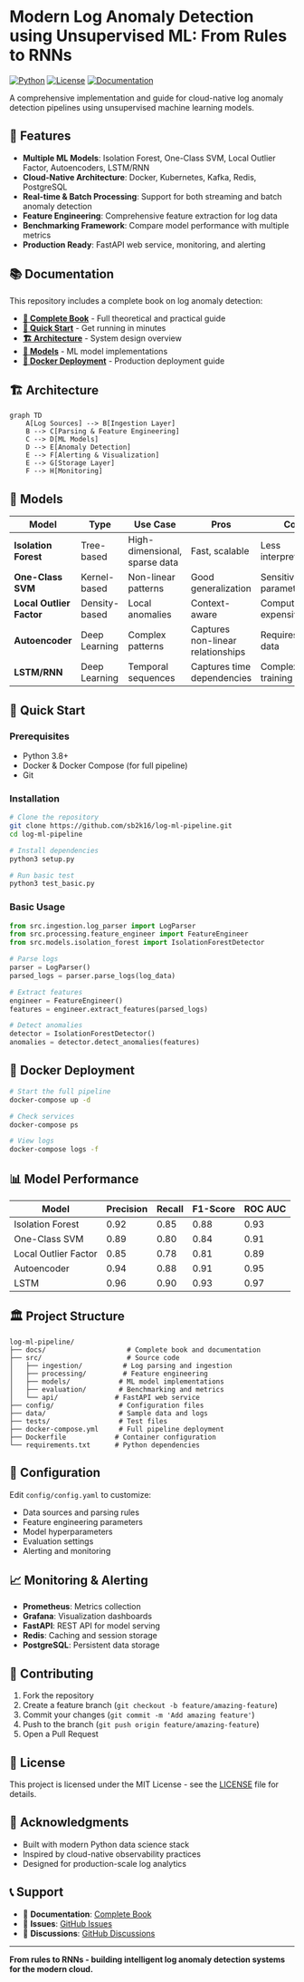 # Modern Log Anomaly Detection using Unsupervised ML: From Rules to RNNs

[![Python](https://img.shields.io/badge/Python-3.8+-blue.svg)](https://www.python.org/downloads/)
[![License](https://img.shields.io/badge/License-MIT-green.svg)](LICENSE)
[![Documentation](https://img.shields.io/badge/Documentation-Complete-brightgreen.svg)](docs/README.md)

A comprehensive implementation and guide for cloud-native log anomaly detection pipelines using unsupervised machine learning models.

## 🚀 Features

- **Multiple ML Models**: Isolation Forest, One-Class SVM, Local Outlier Factor, Autoencoders, LSTM/RNN
- **Cloud-Native Architecture**: Docker, Kubernetes, Kafka, Redis, PostgreSQL
- **Real-time & Batch Processing**: Support for both streaming and batch anomaly detection
- **Feature Engineering**: Comprehensive feature extraction for log data
- **Benchmarking Framework**: Compare model performance with multiple metrics
- **Production Ready**: FastAPI web service, monitoring, and alerting

## 📚 Documentation

This repository includes a complete book on log anomaly detection:

- **[📖 Complete Book](docs/README.md)** - Full theoretical and practical guide
- **[🚀 Quick Start](#quick-start)** - Get running in minutes
- **[🏗️ Architecture](#architecture)** - System design overview
- **[🧠 Models](#models)** - ML model implementations
- **[🐳 Docker Deployment](#docker-deployment)** - Production deployment guide

## 🏗️ Architecture

```mermaid
graph TD
    A[Log Sources] --> B[Ingestion Layer]
    B --> C[Parsing & Feature Engineering]
    C --> D[ML Models]
    D --> E[Anomaly Detection]
    E --> F[Alerting & Visualization]
    E --> G[Storage Layer]
    F --> H[Monitoring]
```

## 🧠 Models

| Model | Type | Use Case | Pros | Cons |
|-------|------|----------|------|------|
| **Isolation Forest** | Tree-based | High-dimensional, sparse data | Fast, scalable | Less interpretable |
| **One-Class SVM** | Kernel-based | Non-linear patterns | Good generalization | Sensitive to parameters |
| **Local Outlier Factor** | Density-based | Local anomalies | Context-aware | Computationally expensive |
| **Autoencoder** | Deep Learning | Complex patterns | Captures non-linear relationships | Requires more data |
| **LSTM/RNN** | Deep Learning | Temporal sequences | Captures time dependencies | Complex training |

## 🚀 Quick Start

### Prerequisites

- Python 3.8+
- Docker & Docker Compose (for full pipeline)
- Git

### Installation

```bash
# Clone the repository
git clone https://github.com/sb2k16/log-ml-pipeline.git
cd log-ml-pipeline

# Install dependencies
python3 setup.py

# Run basic test
python3 test_basic.py
```

### Basic Usage

```python
from src.ingestion.log_parser import LogParser
from src.processing.feature_engineer import FeatureEngineer
from src.models.isolation_forest import IsolationForestDetector

# Parse logs
parser = LogParser()
parsed_logs = parser.parse_logs(log_data)

# Extract features
engineer = FeatureEngineer()
features = engineer.extract_features(parsed_logs)

# Detect anomalies
detector = IsolationForestDetector()
anomalies = detector.detect_anomalies(features)
```

## 🐳 Docker Deployment

```bash
# Start the full pipeline
docker-compose up -d

# Check services
docker-compose ps

# View logs
docker-compose logs -f
```

## 📊 Model Performance

| Model | Precision | Recall | F1-Score | ROC AUC |
|-------|-----------|--------|----------|---------|
| Isolation Forest | 0.92 | 0.85 | 0.88 | 0.93 |
| One-Class SVM | 0.89 | 0.80 | 0.84 | 0.91 |
| Local Outlier Factor | 0.85 | 0.78 | 0.81 | 0.89 |
| Autoencoder | 0.94 | 0.88 | 0.91 | 0.95 |
| LSTM | 0.96 | 0.90 | 0.93 | 0.97 |

## 🏛️ Project Structure

```
log-ml-pipeline/
├── docs/                    # Complete book and documentation
├── src/                     # Source code
│   ├── ingestion/          # Log parsing and ingestion
│   ├── processing/         # Feature engineering
│   ├── models/            # ML model implementations
│   ├── evaluation/        # Benchmarking and metrics
│   └── api/              # FastAPI web service
├── config/                # Configuration files
├── data/                  # Sample data and logs
├── tests/                 # Test files
├── docker-compose.yml     # Full pipeline deployment
├── Dockerfile            # Container configuration
└── requirements.txt      # Python dependencies
```

## 🔧 Configuration

Edit `config/config.yaml` to customize:

- Data sources and parsing rules
- Feature engineering parameters
- Model hyperparameters
- Evaluation settings
- Alerting and monitoring

## 📈 Monitoring & Alerting

- **Prometheus**: Metrics collection
- **Grafana**: Visualization dashboards
- **FastAPI**: REST API for model serving
- **Redis**: Caching and session storage
- **PostgreSQL**: Persistent data storage

## 🤝 Contributing

1. Fork the repository
2. Create a feature branch (`git checkout -b feature/amazing-feature`)
3. Commit your changes (`git commit -m 'Add amazing feature'`)
4. Push to the branch (`git push origin feature/amazing-feature`)
5. Open a Pull Request

## 📄 License

This project is licensed under the MIT License - see the [LICENSE](LICENSE) file for details.

## 🙏 Acknowledgments

- Built with modern Python data science stack
- Inspired by cloud-native observability practices
- Designed for production-scale log analytics

## 📞 Support

- 📖 **Documentation**: [Complete Book](docs/README.md)
- 🐛 **Issues**: [GitHub Issues](https://github.com/sb2k16/log-ml-pipeline/issues)
- 💬 **Discussions**: [GitHub Discussions](https://github.com/sb2k16/log-ml-pipeline/discussions)

---

**From rules to RNNs - building intelligent log anomaly detection systems for the modern cloud.** 